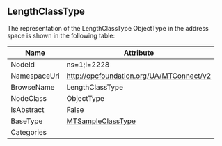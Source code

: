 <!-- objecttype -->
## LengthClassType
  
<!-- end of text -->
The representation of the LengthClassType ObjectType in the address space is shown in the following table:  

|Name|Attribute|
|---|---|
|NodeId|ns=1;i=2228|
|NamespaceUri|http://opcfoundation.org/UA/MTConnect/v2|
|BrowseName|LengthClassType|
|NodeClass|ObjectType|
|IsAbstract|False|
|BaseType|[MTSampleClassType](../../ObjectTypes/MTSampleClassType/readme.md)|
|Categories||

